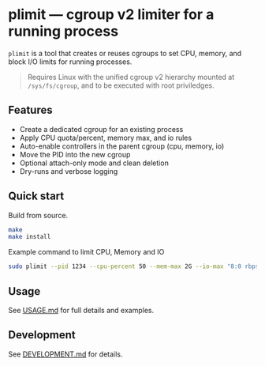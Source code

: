 # plimit — cgroup v2 limiter for a running process

`plimit` is a tool that creates or reuses cgroups 
to set CPU, memory, and block I/O limits for running processes.

> Requires Linux with the unified cgroup v2 hierarchy mounted 
at `/sys/fs/cgroup`, and to be executed with root priviledges.

## Features
- Create a dedicated cgroup for an existing process
- Apply CPU quota/percent, memory max, and io rules
- Auto-enable controllers in the parent cgroup (cpu, memory, io)
- Move the PID into the new cgroup
- Optional attach-only mode and clean deletion
- Dry-runs and verbose logging

## Quick start

Build from source.
```bash
make
make install
```

Example command to limit CPU, Memory and IO
```bash
sudo plimit --pid 1234 --cpu-percent 50 --mem-max 2G --io-max "8:0 rbps=1048576 wbps=1048576"
```

## Usage

See [USAGE.md](docs/USAGE.md) for full details and examples.

## Development

See [DEVELOPMENT.md](DEVELOPMENT.md) for details.